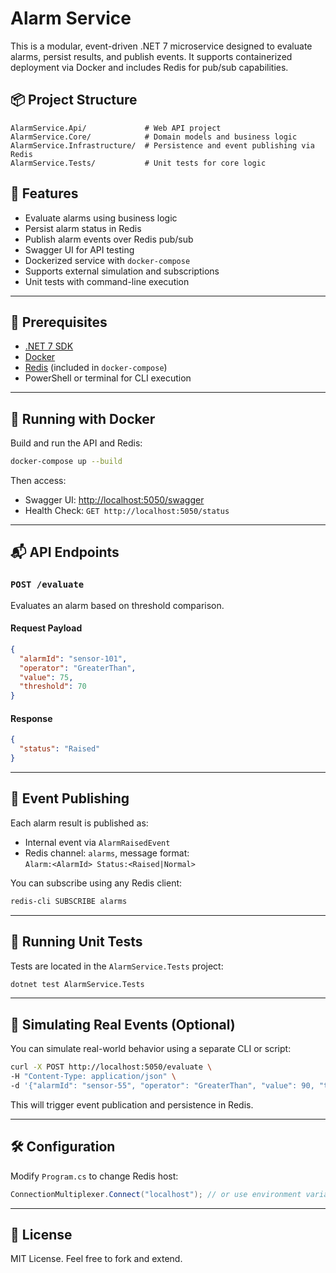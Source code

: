 # Alarm Service

This is a modular, event-driven .NET 7 microservice designed to evaluate alarms, persist results, and publish events. It supports containerized deployment via Docker and includes Redis for pub/sub capabilities.

## 📦 Project Structure

```
AlarmService.Api/             # Web API project
AlarmService.Core/            # Domain models and business logic
AlarmService.Infrastructure/  # Persistence and event publishing via Redis
AlarmService.Tests/           # Unit tests for core logic
```

## 🚀 Features

- Evaluate alarms using business logic
- Persist alarm status in Redis
- Publish alarm events over Redis pub/sub
- Swagger UI for API testing
- Dockerized service with `docker-compose`
- Supports external simulation and subscriptions
- Unit tests with command-line execution

---

## 🔧 Prerequisites

- [.NET 7 SDK](https://dotnet.microsoft.com/en-us/download)
- [Docker](https://www.docker.com/)
- [Redis](https://hub.docker.com/_/redis) (included in `docker-compose`)
- PowerShell or terminal for CLI execution

---

## 🐳 Running with Docker

Build and run the API and Redis:

```bash
docker-compose up --build
```

Then access:
- Swagger UI: [http://localhost:5050/swagger](http://localhost:5050/swagger)
- Health Check: `GET http://localhost:5050/status`

---

## 📬 API Endpoints

### `POST /evaluate`

Evaluates an alarm based on threshold comparison.

#### Request Payload

```json
{
  "alarmId": "sensor-101",
  "operator": "GreaterThan",
  "value": 75,
  "threshold": 70
}
```

#### Response

```json
{
  "status": "Raised"
}
```

---

## 🔁 Event Publishing

Each alarm result is published as:
- Internal event via `AlarmRaisedEvent`
- Redis channel: `alarms`, message format:  
  `Alarm:<AlarmId> Status:<Raised|Normal>`

You can subscribe using any Redis client:

```bash
redis-cli SUBSCRIBE alarms
```

---

## 🧪 Running Unit Tests

Tests are located in the `AlarmService.Tests` project:

```bash
dotnet test AlarmService.Tests
```

---

## 🧠 Simulating Real Events (Optional)

You can simulate real-world behavior using a separate CLI or script:

```bash
curl -X POST http://localhost:5050/evaluate \
-H "Content-Type: application/json" \
-d '{"alarmId": "sensor-55", "operator": "GreaterThan", "value": 90, "threshold": 85}'
```

This will trigger event publication and persistence in Redis.

---

## 🛠️ Configuration

Modify `Program.cs` to change Redis host:

```csharp
ConnectionMultiplexer.Connect("localhost"); // or use environment variables
```

---

## 📄 License

MIT License. Feel free to fork and extend.